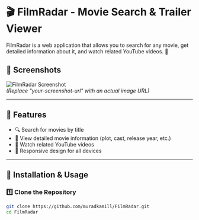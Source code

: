 # 🎬 FilmRadar - Movie Search & Trailer Viewer  

FilmRadar is a web application that allows you to search for any movie, get detailed information about it, and watch related YouTube videos. 🍿  

## 📸 Screenshots  
![FilmRadar Screenshot](your-screenshot-url)  
_(Replace "your-screenshot-url" with an actual image URL)_  

---

## 🚀 Features  
- 🔍 Search for movies by title  
- 📖 View detailed movie information (plot, cast, release year, etc.)  
- 🎥 Watch related YouTube videos  
- 📱 Responsive design for all devices  

---

## 🔧 Installation & Usage  

### 1️⃣ Clone the Repository  
```sh
git clone https://github.com/muradkamill/FilmRadar.git
cd FilmRadar
